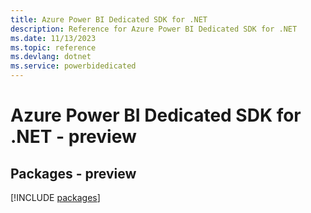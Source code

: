 ```yaml
---
title: Azure Power BI Dedicated SDK for .NET
description: Reference for Azure Power BI Dedicated SDK for .NET
ms.date: 11/13/2023
ms.topic: reference
ms.devlang: dotnet
ms.service: powerbidedicated
---
```

# Azure Power BI Dedicated SDK for .NET - preview
## Packages - preview
[!INCLUDE [packages](power-bi-dedicated-index.md)]